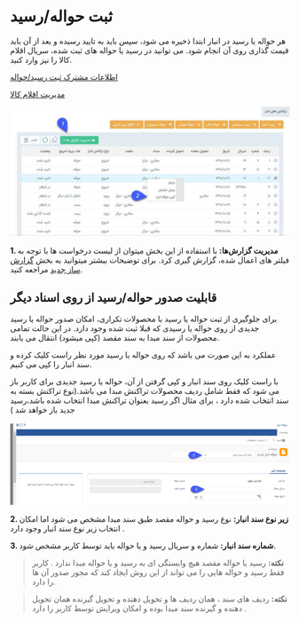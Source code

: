 # ثبت حواله/رسید

هر حواله یا رسید در انبار ابتدا ذخیره می شود، سپس باید به تایید رسیده و بعد از آن باید قیمت گذاری روی آن انجام شود. می توانید در رسید یا حواله های ثبت شده، سریال اقلام کالا را نیز وارد کنید.

[اطلاعات مشترک ثبت رسید/حواله](https://github.com/1stco/PayamGostarDocs/blob/master/Help/Buy-warehouse-sales/Store/sabthavale-resid/moshtarak-resid-havale.md) 

[مدیریت اقلام کالا](https://github.com/1stco/PayamGostarDocs/blob/master/Help/InventoryManagement/GeneratingWarehouseRecieptSerialNumbers.md)

![](InventoryTransaction1.jpg)

**1. مدیریت گزارش‌ها:**  با استفاده از این بخش میتوان از لیست درخواست ها با توجه به فیلتر های اعمال شده، گزارش گیری کرد. برای توضیحات بیشتر میتوانید به بخش [گزارش ساز جدید](https://github.com/1stco/PayamGostarDocs/blob/master/Help/Management-and-reports/Report-Builder/Report-Builder.md) مراجعه کنید.

## قابلیت صدور حواله/رسید از روی اسناد دیگر

برای جلوگیری از ثبت حواله یا رسید با محصولات تکراری، امکان صدور حواله یا رسید جدیدی از روی حواله یا رسیدی که قبلا ثبت شده وجود دارد. در این حالت تمامی محصولات از سند مبدا به سند مقصد (کپی میشود) انتقال می یابند.

عملکرد به این صورت می باشد که روی حواله یا رسید مورد نظر راست کلیک کرده و سند انبار را کپی می کنیم.

  با راست کلیک روی سند انبار و کپی گرفتن از آن، حواله یا رسید جدیدی  برای کاربر باز می شود که فقط شامل ردیف محصولات تراکنش مبدا می باشد.(نوع تراکنش بسته به سند انتخاب شده دارد ، برای مثال اگر رسید بعنوان تراکنش مبدا انتخاب شده باشد،رسید جدید باز خواهد شد )

  ![](InventoryTransaction2.png)

**2. زیر نوع سند انبار:** نوع رسید و حواله مقصد طبق سند مبدا مشخص می شود اما امکان انتخاب زیر نوع سند انبار وجود دارد .

**3. شماره سند انبار:**  شماره و سریال رسید و یا حواله باید توسط کاربر مشخص شود.
 
> **نکته:** رسید یا حواله مقصد هیچ وابستگی ای به رسید و یا حواله مبدا ندارد .  کاربر فقط رسید و حواله هایی را می تواند از این روش ایجاد کند که مجوز صدور آن ها را دارد.


> **نکته:** ردیف های سند ، همان ردیف ها و  تحویل دهنده و تحویل گیرنده همان تحویل دهنده و گیرنده سند مبدا بوده و امکان ویرایش توسط کاربر را دارد .


